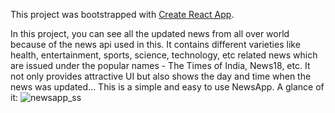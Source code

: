 This project was bootstrapped with [Create React App](https://github.com/facebook/create-react-app).

In this project, you can see all the updated news from all over world because of the news api used in this.
It contains different varieties like health, entertainment, sports, science, technology, etc related news which are issued under the popular names - The Times of India, News18, etc.
It not only provides attractive UI but also shows the day and time when the news was updated...
This is a simple and easy to use NewsApp.
A glance of it:
![newsapp_ss](https://user-images.githubusercontent.com/83290371/180943333-38c78ad5-8bd7-4b61-86b7-89f7ae57cb4d.png)



